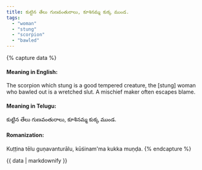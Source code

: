 ```yaml
---
title: కుట్టిన తేలు గుణవంతురాలు, కూశినమ్మ కుక్క ముండ.
tags:
  - "woman"
  - "stung"
  - "scorpion"
  - "bawled"
---
```


{% capture data %}
#### Meaning in English:
The scorpion which stung is a good tempered creature, the [stung] woman who bawled out is a wretched slut.
A mischief maker often escapes blame.

#### Meaning in Telugu:
కుట్టిన తేలు గుణవంతురాలు, కూశినమ్మ కుక్క ముండ.

#### Romanization:
Kuṭṭina tēlu guṇavanturālu, kūśinam'ma kukka muṇḍa.
{% endcapture %}

{{ data | markdownify }}

